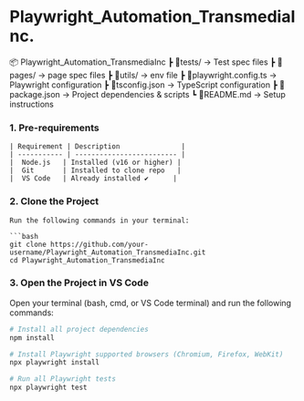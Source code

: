 # Playwright_Automation_TransmediaInc.
📦 Playwright_Automation_TransmediaInc
 ┣ 📂tests/                 → Test spec files
 ┣ 📂pages/                 → page spec files
 ┣ 📂utils/                 → env file
 ┣ 📜playwright.config.ts   → Playwright configuration
 ┣ 📜tsconfig.json          → TypeScript configuration
 ┣ 📜package.json           → Project dependencies & scripts
 ┗ 📜README.md              → Setup instructions

### 1. Pre-requirements

    | Requirement | Description               |
    | ----------- | ------------------------- |
    |  Node.js   | Installed (v16 or higher) |
    |  Git       | Installed to clone repo   |
    |  VS Code   | Already installed ✔️      |

### 2. Clone the Project

    Run the following commands in your terminal:

    ```bash
    git clone https://github.com/your-username/Playwright_Automation_TransmediaInc.git
    cd Playwright_Automation_TransmediaInc


### 3. Open the Project in VS Code

Open your terminal (bash, cmd, or VS Code terminal) and run the following commands:

```bash
# Install all project dependencies
npm install

# Install Playwright supported browsers (Chromium, Firefox, WebKit)
npx playwright install

# Run all Playwright tests
npx playwright test



